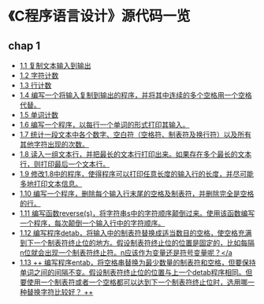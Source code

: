 # 《C程序语言设计》源代码一览
## chap 1
* <a href="https://github.com/hhe0/source-code-of-the-c-programming-language/blob/master/chap%201/01.md">1.1 复制文本输入到输出</a>
* <a href="https://github.com/hhe0/source-code-of-the-c-programming-language/blob/master/chap%201/02.md">1.2 字符计数</a>
* <a href="https://github.com/hhe0/source-code-of-the-c-programming-language/blob/master/chap%201/03.md">1.3 行计数</a>
* <a href="https://github.com/hhe0/source-code-of-the-c-programming-language/blob/master/chap%201/04.md">1.4 编写一个将输入复制到输出的程序，并将其中连续的多个空格用一个空格代替。</a>
* <a href="https://github.com/hhe0/source-code-of-the-c-programming-language/blob/master/chap%201/05.md">1.5 单词计数</a>
* <a href="https://github.com/hhe0/source-code-of-the-c-programming-language/blob/master/chap%201/06.md">1.6 编写一个程序，以每行一个单词的形式打印其输入。</a>
* <a href="https://github.com/hhe0/source-code-of-the-c-programming-language/blob/master/chap%201/07.md">1.7 统计一段文本中各个数字、空白符（空格符、制表符及换行符）以及所有其他字符出现的次数。</a>
* <a href="https://github.com/hhe0/source-code-of-the-c-programming-language/blob/master/chap%201/08.md">1.8 读入一组文本行，并把最长的文本行打印出来。如果存在多个最长的文本行，则打印最后一个文本行。</a>
* <a href="https://github.com/hhe0/source-code-of-the-c-programming-language/blob/master/chap%201/09.md">1.9 修改1.8中的程序，使得程序可以打印任意长度的输入行的长度，并尽可能多地打印文本信息。</a>
* <a href="https://github.com/hhe0/source-code-of-the-c-programming-language/blob/master/chap%201/10.md">1.10 编写一个程序，删除每个输入行末尾的空格及制表符，并删除完全是空格的行。</a>
* <a href="https://github.com/hhe0/source-code-of-the-c-programming-language/blob/master/chap%201/11.md">1.11 编写函数reverse(s)，将字符串s中的字符顺序颠倒过来。使用该函数编写一个程序，每次颠倒一个输入行中的字符顺序。</a>
* <a href="https://github.com/hhe0/source-code-of-the-c-programming-language/blob/master/chap%201/12.md">1.12 编写程序detab，将输入中的制表符替换成适当数目的空格，使空格充满到下一个制表符终止位的地方。假设制表符终止位的位置是固定的，比如每隔n位就会出现一个制表符终止符。n应该作为变量还是符号变量呢？</a
* <a href="https://github.com/hhe0/source-code-of-the-c-programming-language/blob/master/chap%201/13.md">1.13 ++ 编写程序entab，将空格串替换为最少数量的制表符和空格，但要保持单词之间的间隔不变。假设制表符终止位的位置与上一个detab程序相同。但要使用一个制表符或者一个空格都可以达到下一个制表符终止位时，选用哪一种替换字符比较好？ ++</a>
